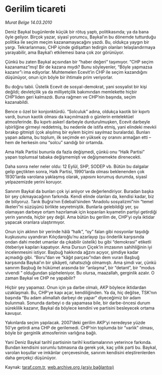 # Gerilim ticareti

*Murat Belge 14.03.2010*

<div class="yazi"><p>Deniz Baykal bugünlerde küçük bir rötuş yaptı, politikasında; ya da bana öyle geliyor. Birçok yazar, siyasî yorumcu, Baykal’ın bu dönemde tutturduğu politika ile seçim meçim kazanamayacağını yazdı. Bu, oldukça yaygın bir yargı. Tekrarlanması, CHP içinde gidişattan tedirgin olanları telaşlandırmaya yarayabilir, ama Baykal’ı etkilemesi bana çok zor görünüyor.</p>
<p>Çünkü bu zaten Baykal açısından bir “haber değeri” taşımıyor. “CHP seçim kazanamaz”mış! Bir de kazana mıydı? Bunu söyleyenler, “Böyle yapmazsa kazanır”ı ima ediyorlar. Muhtemelen Ecevit’in CHP ile seçim kazandığını düşünüyor, onun için böyle bir ihtimale prim veriyorlar.</p>
<p>Bu doğru tabii. Üstelik Ecevit de sosyal-demokrat, yani sosyalist bir kişi değildi; devletçilik ya da milliyetçilik bakımından memlekette hiçbir CHP’liden geri kalmazdı. Buna rağmen ve CHP’nin başında, seçim kazanabildi.</p>
<p>Bence o özel bir konjonktürdü. “Solculuk” adına, oldukça kaotik bir kıpırtı vardı, bunun kaotik olması da kaçınılmazdı o günlerin entelektüel atmosferinde. Bu kıpırtı askerî darbeyle durdurulmuşken, Ecevit darbeyle işbirliğine girmeyi reddetmiş, bu nedenle de istifa etmiş, yani elindeki mevkii bırakıp gitmişti (çok alışılmış bir eylem biçimi sayılmaz buralarda). Bunları yapan adama, bu toplum, ilk seçimde en yüksek oy oranını armağan etti –hem de herkesin onu “solcu” sandığı bir ortamda.</p>
<p>Ama Halk Partisi bununla da fazla değişmedi, çünkü onu “Halk Partisi” yapan toplumsal tabaka değişmemişti ve değişmemekte direnecekti.</p>
<p>Daha sonra neler neler oldu: 12 Eylül, SHP, SODEP vb. Bütün bu dalgalar gelip geçtikten sonra, Halk Partisi, 1990’larda olması beklenenden çok 1930’larda varolana yaklaşmış olarak, yapısını korumuş durumda, siyasî yelpazemizde yerini koruyor.</p>
<p>Sanırım Baykal da bunları çok iyi anlıyor ve değerlendiriyor. Buradan başka bir şey çıkmayacağının farkında. Kendi elinde olanları da, kendisi kadar, biz de biliyoruz. Tarık Buğra’nın Edebali’sinden “Anadolu sosyalizmi”nin “temel ilkeleri”ni süzüşünü birlikte seyretmiştik. Bunlarla gelebildiği yer, şu olamayan darbeye ortam hazırlamak için koparılan kıyametin partiyi getirdiği yerin yanında, hiçbir şey değil. Ama bütün bu gerilim de, CHP’yi oyla iktidar yapacak oranlara ulaştırmıyor.</p>
<p>Onun için aklının bir yerinde hâlâ “halk”, “oy” falan gibi nosyonlar taşıdığı kuşkusunu uyandıran Kılıçdaroğlu’nu azarlayıp (şu önderlik karşısında ondan dahi medet umanlar da çıkabilir üstelik) bu gibi “demokrasi” etiketli öteberiye kapıları kapatıyor. Ama Dursun Çiçek’in imzasının sahihliğinin iyi incelenmesini istiyor. Başbuğ hakkında ağzını açıyor, şimdiye kadar açmadığı gibi. “Boru”dan ve “kâğıt parçası”ndan dem vuran Başbuğ karşısında Baykal’ın bir şikâyeti, rahatsızlığı olmamıştı. Ama şimdi var, çünkü sanırım Başbuğ ile hükümet arasında bir “anlaşma”, bir “detant”, bir “modus vivendi ” olduğundan şüpheleniyor. Bu olursa, maazallah, gerginlik azalır. O zaman Baykal ve CHP ne yapabilir?</p>
<p>Hiçbir şey yapamaz. Onun için ya darbe olmalı, AKP böylece iktidardan uzaklaşmalı. Bu, CHP’ye kapı açar, kendiliğinden. Ya da, hiç değilse, TSK’nın başında “Bu adam alimallah darbeyi de yapar” diyeceğimiz bir adam bulunmalı. Sonunda darbeyi o da yapamasa bile, bir darbe-öncesi durum süreklilik kazanır, Baykal da böylece kendini ve partisini besleyecek ortama kavuşur.</p>
<p>Yakınlarda seçim yapılacak. 2007’deki gerilim AKP’yi neredeyse yüzde 50’ye getirdi ama CHP de gerilemedi. CHP’nin toplumda bir “varlık” olması, böyle bir gerginlik atmosferinin varlığına bağlı.</p>
<p>Yani Deniz Baykal tarihî partisinin tarihî kısıtlamalarının yeterince farkında. Bundan kendisini sorumlu tutmasına da gerek yok, kaç yıllık parti bu. Baykal, varolan koşullar ve imkânlar çerçevesinde, sanırım kendisini eleştirenlerden daha gerçekçi düşünüyor.</p>
</div>

Kaynak: [taraf.com.tr](http://www.taraf.com.tr:80/makale/10445.htm), [web.archive.org (arşiv bağlantısı)](http://web.archive.org/web/20100317164824/http://www.taraf.com.tr:80/makale/10445.htm)
